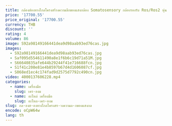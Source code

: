 ```yaml
---
title: กล้องส่องทางไกลโครงสร้างความลึกของแสงกล้อง Somatosensory กล้องรองรับ Ros/Ros2 หุ่นยนต์รถ 3D Vision
price: '17700.55'
price_original: '17700.55'
currency: THB
discount: ''
rating: 4
volume: 86
image: S92a98149166441dea9d98aab93ed76cas.jpg
images:
  - S92a98149166441dea9d98aab93ed76cas.jpg
  - Saf095d554611490a8e1f6b6c19d71a51M.jpg
  - S66640835afe644b29244f41e716688fcn.jpg
  - S1f41c208e81e4b8597b67d4d1606087cf.jpg
  - S068ed1ec4c174fad9d2575d7792c490cn.jpg
video: 4000137606228.mp4
categories:
  - name: เครื่องมือ
    slug: เคร-องม
  - name: อะไหล่ เครื่องมือ
    slug: อะไหล-เคร-องม
slug: กล-องส-องทางไกลโครงสร-างความล-กของแสงกล
encode: oCpW64w
lang: th
---
```

  
